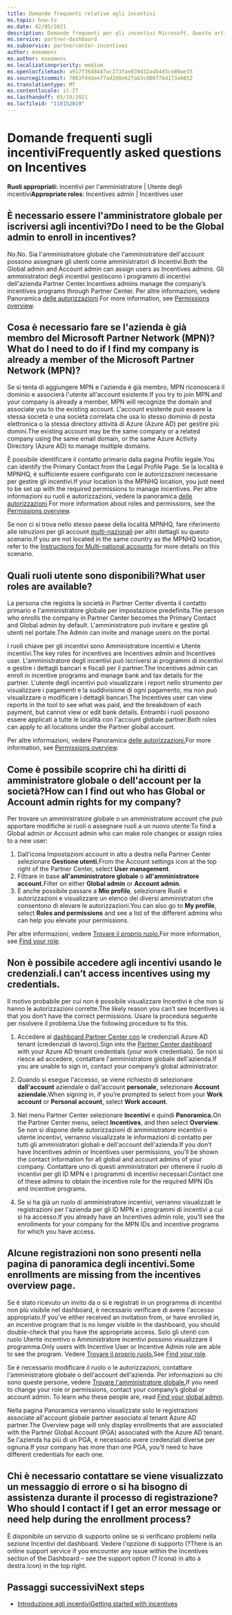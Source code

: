 ```yaml
---
title: Domande frequenti relative agli incentivi
ms.topic: how-to
ms.date: 02/05/2021
description: Domande frequenti per gli incentivi Microsoft. Questo articolo include domande sui ruoli utente, su come registrarsi o sulle operazioni da eseguire sui messaggi di errore.
ms.service: partner-dashboard
ms.subservice: partnercenter-incentives
author: mseamons
ms.author: mseamons
ms.localizationpriority: medium
ms.openlocfilehash: a917f3648447ac273fae839d32a4b4d3ce80ae35
ms.sourcegitcommit: 7063fdddee77ad2d8e627ab3c806f76d173ab652
ms.translationtype: MT
ms.contentlocale: it-IT
ms.lasthandoff: 05/19/2021
ms.locfileid: "110152019"
---
```

# <a name="frequently-asked-questions-on-incentives"></a><span data-ttu-id="e76df-104">Domande frequenti sugli incentivi</span><span class="sxs-lookup"><span data-stu-id="e76df-104">Frequently asked questions on Incentives</span></span>

<span data-ttu-id="e76df-105">**Ruoli appropriati:** incentivi per l'amministratore | Utente degli incentivi</span><span class="sxs-lookup"><span data-stu-id="e76df-105">**Appropriate roles**: Incentives admin | Incentives user</span></span>

## <a name="do-i-need-to-be-the-global-admin-to-enroll-in-incentives"></a><span data-ttu-id="e76df-106">È necessario essere l'amministratore globale per iscriversi agli incentivi?</span><span class="sxs-lookup"><span data-stu-id="e76df-106">Do I need to be the Global admin to enroll in incentives?</span></span>

<span data-ttu-id="e76df-107">No.</span><span class="sxs-lookup"><span data-stu-id="e76df-107">No.</span></span> <span data-ttu-id="e76df-108">Sia l'amministratore globale che l'amministratore dell'account possono assegnare gli utenti come amministratori di Incentivi.</span><span class="sxs-lookup"><span data-stu-id="e76df-108">Both the Global admin and Account admin can assign users as Incentives admins.</span></span> <span data-ttu-id="e76df-109">Gli amministratori degli incentivi gestiscono i programmi di incentivi dell'azienda Partner Center.</span><span class="sxs-lookup"><span data-stu-id="e76df-109">Incentives admins manage the company’s incentives programs through Partner Center.</span></span> <span data-ttu-id="e76df-110">Per altre informazioni, vedere Panoramica [delle autorizzazioni](permissions-overview.md).</span><span class="sxs-lookup"><span data-stu-id="e76df-110">For more information, see [Permissions overview](permissions-overview.md).</span></span>

## <a name="what-do-i-need-to-do-if-i-find-my-company-is-already-a-member-of-the-microsoft-partner-network-mpn"></a><span data-ttu-id="e76df-111">Cosa è necessario fare se l'azienda è già membro del Microsoft Partner Network (MPN)?</span><span class="sxs-lookup"><span data-stu-id="e76df-111">What do I need to do if I find my company is already a member of the Microsoft Partner Network (MPN)?</span></span>

<span data-ttu-id="e76df-112">Se si tenta di aggiungere MPN e l'azienda è già membro, MPN riconoscerà il dominio e associerà l'utente all'account esistente.</span><span class="sxs-lookup"><span data-stu-id="e76df-112">If you try to join MPN and your company is already a member, MPN will recognize the domain and associate you to the existing account.</span></span> <span data-ttu-id="e76df-113">L'account esistente può essere la stessa società o una società correlata che usa lo stesso dominio di posta elettronica o la stessa directory attività di Azure (Azure AD) per gestire più domini.</span><span class="sxs-lookup"><span data-stu-id="e76df-113">The existing account may be the same company or a related company using the same email domain, or the same Azure Activity Directory (Azure AD) to manage multiple domains.</span></span>

<span data-ttu-id="e76df-114">È possibile identificare il contatto primario dalla pagina Profilo legale.</span><span class="sxs-lookup"><span data-stu-id="e76df-114">You can identify the Primary Contact from the Legal Profile Page.</span></span> <span data-ttu-id="e76df-115">Se la località è MPNHQ, è sufficiente essere configurato con le autorizzazioni necessarie per gestire gli incentivi.</span><span class="sxs-lookup"><span data-stu-id="e76df-115">If your location is the MPNHQ location, you just need to be set up with the required permissions to manage incentives.</span></span> <span data-ttu-id="e76df-116">Per altre informazioni su ruoli e autorizzazioni, vedere la panoramica [delle autorizzazioni](permissions-overview.md).</span><span class="sxs-lookup"><span data-stu-id="e76df-116">For more information about roles and permissions, see the [Permissions overview](permissions-overview.md).</span></span>

<span data-ttu-id="e76df-117">Se non ci si trova nello stesso paese della località MPNHQ, fare riferimento alle istruzioni per gli account [multi-nazionali](https://support.microsoft.com/help/4515619/special-considerations-for-multi-national-partners-joining-the-microso) per altri dettagli su questo scenario.</span><span class="sxs-lookup"><span data-stu-id="e76df-117">If you are not located in the same country as the MPNHQ location, refer to the [Instructions for Multi-national accounts](https://support.microsoft.com/help/4515619/special-considerations-for-multi-national-partners-joining-the-microso) for more details on this scenario.</span></span>

## <a name="what-user-roles-are-available"></a><span data-ttu-id="e76df-118">Quali ruoli utente sono disponibili?</span><span class="sxs-lookup"><span data-stu-id="e76df-118">What user roles are available?</span></span>

<span data-ttu-id="e76df-119">La persona che registra la società in Partner Center diventa il contatto primario e l'amministratore globale per impostazione predefinita.</span><span class="sxs-lookup"><span data-stu-id="e76df-119">The person who enrolls the company in Partner Center becomes the Primary Contact and Global admin by default.</span></span> <span data-ttu-id="e76df-120">L'amministratore può invitare e gestire gli utenti nel portale.</span><span class="sxs-lookup"><span data-stu-id="e76df-120">The Admin can invite and manage users on the portal.</span></span>

<span data-ttu-id="e76df-121">I ruoli chiave per gli incentivi sono Amministratore incentivi e Utente incentivi.</span><span class="sxs-lookup"><span data-stu-id="e76df-121">The key roles for incentives are Incentives admin and Incentives user.</span></span> <span data-ttu-id="e76df-122">L'amministratore degli incentivi può iscriversi ai programmi di incentivi e gestire i dettagli bancari e fiscali per il partner.</span><span class="sxs-lookup"><span data-stu-id="e76df-122">The Incentives admin can enroll in incentive programs and manage bank and tax details for the partner.</span></span> <span data-ttu-id="e76df-123">L'utente degli incentivi può visualizzare i report nello strumento per visualizzare i pagamenti e la suddivisione di ogni pagamento, ma non può visualizzare o modificare i dettagli bancari.</span><span class="sxs-lookup"><span data-stu-id="e76df-123">The Incentives user can view reports in the tool to see what was paid, and the breakdown of each payment, but cannot view or edit bank details.</span></span> <span data-ttu-id="e76df-124">Entrambi i ruoli possono essere applicati a tutte le località con l'account globale partner.</span><span class="sxs-lookup"><span data-stu-id="e76df-124">Both roles can apply to all locations under the Partner global account.</span></span>

<span data-ttu-id="e76df-125">Per altre informazioni, vedere Panoramica [delle autorizzazioni.](permissions-overview.md)</span><span class="sxs-lookup"><span data-stu-id="e76df-125">For more information, see [Permissions overview](permissions-overview.md).</span></span>

## <a name="how-can-i-find-out-who-has-global-or-account-admin-rights-for-my-company"></a><span data-ttu-id="e76df-126">Come è possibile scoprire chi ha diritti di amministratore globale o dell'account per la società?</span><span class="sxs-lookup"><span data-stu-id="e76df-126">How can I find out who has Global or Account admin rights for my company?</span></span>

<span data-ttu-id="e76df-127">Per trovare un amministratore globale o un amministratore account che può apportare modifiche ai ruoli o assegnare ruoli a un nuovo utente:</span><span class="sxs-lookup"><span data-stu-id="e76df-127">To find a Global admin or Account admin who can make role changes or assign roles to a new user:</span></span>

1. <span data-ttu-id="e76df-128">Dall'icona Impostazioni account in alto a destra nella Partner Center selezionare **Gestione utenti.**</span><span class="sxs-lookup"><span data-stu-id="e76df-128">From the Account settings icon at the top right of the Partner Center, select **User management**.</span></span>
2. <span data-ttu-id="e76df-129">Filtrare in base **all'amministratore globale** o **all'amministratore account.**</span><span class="sxs-lookup"><span data-stu-id="e76df-129">Filter on either **Global admin** or **Account admin**.</span></span>
3. <span data-ttu-id="e76df-130">È anche possibile passare a  **Mio profilo**, selezionare Ruoli e autorizzazioni e visualizzare un elenco dei diversi amministratori che consentono di elevare le autorizzazioni.</span><span class="sxs-lookup"><span data-stu-id="e76df-130">You can also go to **My profile**, select **Roles and permissions** and see a list of the different admins who can help you elevate your permissions.</span></span>
 
<span data-ttu-id="e76df-131">Per altre informazioni, vedere [Trovare il proprio ruolo.](find-your-role.md)</span><span class="sxs-lookup"><span data-stu-id="e76df-131">For more information, see [Find your role](find-your-role.md).</span></span>  

## <a name="i-cant-access-incentives-using-my-credentials"></a><span data-ttu-id="e76df-132">Non è possibile accedere agli incentivi usando le credenziali.</span><span class="sxs-lookup"><span data-stu-id="e76df-132">I can’t access incentives using my credentials.</span></span>

<span data-ttu-id="e76df-133">Il motivo probabile per cui non è possibile visualizzare Incentivi è che non si hanno le autorizzazioni corrette.</span><span class="sxs-lookup"><span data-stu-id="e76df-133">The likely reason you can’t see Incentives is that you don’t have the correct permissions.</span></span> <span data-ttu-id="e76df-134">Usare la procedura seguente per risolvere il problema.</span><span class="sxs-lookup"><span data-stu-id="e76df-134">Use the following procedure to fix this.</span></span>

1. <span data-ttu-id="e76df-135">Accedere al [dashboard Partner Center con](https://partner.microsoft.com/dashboard/) le credenziali Azure AD tenant (credenziali di lavoro).</span><span class="sxs-lookup"><span data-stu-id="e76df-135">Sign into the [Partner Center dashboard](https://partner.microsoft.com/dashboard/) with your Azure AD tenant credentials (your work credentials).</span></span> <span data-ttu-id="e76df-136">Se non si riesce ad accedere, contattare l'amministratore globale dell'azienda.</span><span class="sxs-lookup"><span data-stu-id="e76df-136">If you are unable to  sign in, contact your company’s global administrator.</span></span>

2. <span data-ttu-id="e76df-137">Quando si esegue l'accesso, se viene richiesto di selezionare **dall'account** aziendale o dall'account **personale,** selezionare **Account aziendale.**</span><span class="sxs-lookup"><span data-stu-id="e76df-137">When signing in, if you’re prompted to select from your **Work account** or **Personal account**, select **Work account**.</span></span>

3. <span data-ttu-id="e76df-138">Nel menu Partner Center selezionare **Incentivi** e quindi **Panoramica.**</span><span class="sxs-lookup"><span data-stu-id="e76df-138">On the Partner Center menu, select **Incentives**, and then select **Overview**.</span></span> <span data-ttu-id="e76df-139">Se non si dispone delle autorizzazioni di amministratore incentivi o utente incentivi, verranno visualizzate le informazioni di contatto per tutti gli amministratori globali e dell'account dell'azienda.</span><span class="sxs-lookup"><span data-stu-id="e76df-139">If you don’t have Incentives admin or Incentives user permissions,  you’ll be shown the contact information for all global and account admins of your company.</span></span> <span data-ttu-id="e76df-140">Contattare uno di questi amministratori per ottenere il ruolo di incentivi per gli ID MPN e i programmi di incentivi necessari.</span><span class="sxs-lookup"><span data-stu-id="e76df-140">Contact one of these admins to obtain the incentive role for the required MPN IDs and incentive programs.</span></span>

4. <span data-ttu-id="e76df-141">Se si ha già un ruolo di amministratore incentivi, verranno visualizzati le registrazioni per l'azienda per gli ID MPN e i programmi di incentivi a cui si ha accesso.</span><span class="sxs-lookup"><span data-stu-id="e76df-141">If you already have an Incentives admin role, you’ll see the enrollments for your company for the MPN IDs and incentive programs for which you have access.</span></span>

## <a name="some-enrollments-are-missing-from-the-incentives-overview-page"></a><span data-ttu-id="e76df-142">Alcune registrazioni non sono presenti nella pagina di panoramica degli incentivi.</span><span class="sxs-lookup"><span data-stu-id="e76df-142">Some enrollments are missing from the incentives overview page.</span></span>

<span data-ttu-id="e76df-143">Se è stato ricevuto un invito da o si è registrati in un programma di incentivi non più visibile nel dashboard, è necessario verificare di avere l'accesso appropriato.</span><span class="sxs-lookup"><span data-stu-id="e76df-143">If you’ve either received an invitation from, or have enrolled in, an incentive program that is no longer visible in the dashboard, you should double-check that you have the appropriate access.</span></span> <span data-ttu-id="e76df-144">Solo gli utenti con ruolo Utente incentivo o Amministratore incentivi possono visualizzare il programma.</span><span class="sxs-lookup"><span data-stu-id="e76df-144">Only users with Incentive User or Incentive Admin role are able to see the program.</span></span> <span data-ttu-id="e76df-145">Vedere [Trovare il proprio ruolo.](./find-your-role.md)</span><span class="sxs-lookup"><span data-stu-id="e76df-145">See [Find your role](./find-your-role.md).</span></span>

<span data-ttu-id="e76df-146">Se è necessario modificare il ruolo o le autorizzazioni, contattare l'amministratore globale o dell'account dell'azienda. Per informazioni su chi sono queste persone, vedere [Trovare l'amministratore globale.](./find-your-role.md#find-your-global-admin)</span><span class="sxs-lookup"><span data-stu-id="e76df-146">If you need to change your role or permissions, contact your company’s global or account admin. To learn who these people are, read [Find your global admin](./find-your-role.md#find-your-global-admin).</span></span>

<span data-ttu-id="e76df-147">Nella pagina Panoramica verranno visualizzate solo le registrazioni associate all'account globale partner associato al tenant Azure AD partner.</span><span class="sxs-lookup"><span data-stu-id="e76df-147">The Overview page will only display enrollments that are associated with the Partner Global Account (PGA) associated with the Azure AD tenant.</span></span> <span data-ttu-id="e76df-148">Se l'azienda ha più di un PGA, è necessario avere credenziali diverse per ognuna.</span><span class="sxs-lookup"><span data-stu-id="e76df-148">If your company has more than one PGA, you’ll need to have different credentials for each one.</span></span>

## <a name="who-should-i-contact-if-i-get-an-error-message-or-need-help-during-the-enrollment-process"></a><span data-ttu-id="e76df-149">Chi è necessario contattare se viene visualizzato un messaggio di errore o si ha bisogno di assistenza durante il processo di registrazione?</span><span class="sxs-lookup"><span data-stu-id="e76df-149">Who should I contact if I get an error message or need help during the enrollment process?</span></span>

<span data-ttu-id="e76df-150">È disponibile un servizio di supporto online se si verificano problemi nella sezione Incentivi del dashboard. Vedere l'opzione di supporto (?</span><span class="sxs-lookup"><span data-stu-id="e76df-150">There is an online support service if you encounter any issue within the Incentives section of the Dashboard – see the support option (?</span></span> <span data-ttu-id="e76df-151">Icona) in alto a destra.</span><span class="sxs-lookup"><span data-stu-id="e76df-151">Icon) in the top right.</span></span>

## <a name="next-steps"></a><span data-ttu-id="e76df-152">Passaggi successivi</span><span class="sxs-lookup"><span data-stu-id="e76df-152">Next steps</span></span>

- [<span data-ttu-id="e76df-153">Introduzione agli incentivi</span><span class="sxs-lookup"><span data-stu-id="e76df-153">Getting started with incentives</span></span>](incentives-get-started-intro.md)